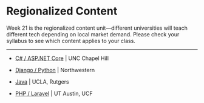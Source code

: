 # Regionalized Content

Week 21 is the regionalized content unit—different universities will teach different tech depending on local market demand. Please check your syllabus to see which content applies to your class.  

- - -

* [C# / ASP.NET Core](C%23) | UNC Chapel Hill

* [Django / Python](Django) | Northwestern

* [Java](Java) | UCLA, Rutgers

* [PHP / Laravel](Laravel) | UT Austin, UCF
